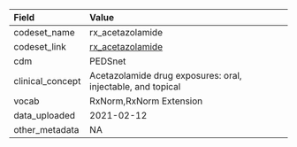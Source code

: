 |Field            |Value                                                       |
|:----------------|:-----------------------------------------------------------|
|codeset_name     |rx_acetazolamide                                            |
|codeset_link     |[rx_acetazolamide](https://github.com/PEDSnet/Variable-Dictionary/blob/main/drug/rx_acetazolamide.csv)|
|cdm              |PEDSnet                                                     |
|clinical_concept |Acetazolamide drug exposures: oral, injectable, and topical |
|vocab            |RxNorm,RxNorm Extension                                     |
|data_uploaded    |2021-02-12                                                  |
|other_metadata   |NA                                                          |
